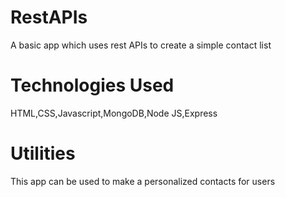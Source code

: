 # RestAPIs
A basic app which uses rest APIs to create a simple contact list

# Technologies Used
HTML,CSS,Javascript,MongoDB,Node JS,Express

# Utilities
This app can be used to make a personalized contacts for users



